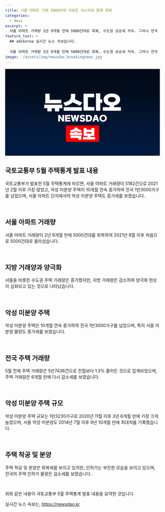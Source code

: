 ```yaml
---
title: 서울 아파트 거래 5000건대 지방은 곡소리와 함께 회복
categories:
  - News
excerpt: >
  서울 아파트 거래량 2년 9개월 만에 5000건대로 회복, 수도권 상승세 지속. 그러나 전국 악성 미분양 10개월 연속 증가. 서울을 제외한 지방 거래량 감소로 양극화 심화. 지난달 서울 아파트 거래량 5182건, 전년 대비 39.3% 증가. 전체 거래량은 1.3% 감소. 악성 미분양 1만3000가구 넘어설 정도로 증가. 전국 미분양 주택 7만2129가구, 악성 미분양 10개월째 증가세. 주택 인허가 34.9% 감소, 비아파트 누계 인허가 35.8% 감소. 전국 주택 착공은 1만7340가구, 분양은 2만179가구로 나타났다.
feature_text: >
  ## adskorea 실시간 뉴스 속보입니다.

  서울 아파트 거래량 2년 9개월 만에 5000건대로 회복, 수도권 상승세 지속. 그러나 전국 악성 미분양 10개월 연속 증가. 서울을 제외한 지방 거래량 감소로 양극화 심화. 지난달 서울 아파트 거래량 5182건, 전년 대비 39.3% 증가. 전체 거래량은 1.3% 감소. 악성 미분양 1만3000가구 넘어설 정도로 증가. 전국 미분양 주택 7만2129가구, 악성 미분양 10개월째 증가세. 주택 인허가 34.9% 감소, 비아파트 누계 인허가 35.8% 감소. 전국 주택 착공은 1만7340가구, 분양은 2만179가구로 나타났다.
image: '/assets/img/newsdao_breakingnews.jpg'
---
```


<p><img src="/assets/img/newsdao_breakingnews.jpg" alt="adskorea 속보" /></p>

<h2 data-ke-size="size26">국토교통부 5월 주택통계 발표 내용</h2>

<p>국토교통부가 발표한 5월 주택통계에 따르면, 서울 아파트 거래량이 5182건으로 2021년 2월 이후 가장 많았고, 악성 미분양 주택이 10개월 연속 증가하여 전국 1만3000가구를 넘었으며, 서울 아파트 단지에서의 악성 미분양 주택도 증가세를 보였습니다.</p>

<p data-ke-size="size16">&nbsp;</p>

<h2 data-ke-size="size24">서울 아파트 거래량</h2>

<p>서울 아파트 거래량이 2년 9개월 만에 5000건대를 회복하여 2021년 8월 이후 처음으로 5000건대로 올라섰습니다.</p>

<p data-ke-size="size16">&nbsp;</p>

<h2 data-ke-size="size24">지방 거래양과 양극화</h2>

<p>서울을 비롯한 수도권 주택 거래량은 증가했지만, 지방 거래량은 감소하여 양극화 현상이 심화되고 있는 것으로 나타났습니다.</p>

<p data-ke-size="size16">&nbsp;</p>

<h2 data-ke-size="size24">악성 미분양 주택</h2>

<p>악성 미분양 주택은 10개월 연속 증가하여 전국 1만3000가구를 넘었으며, 특히 서울 미분양 물량도 증가세를 보였습니다.</p>

<p data-ke-size="size16">&nbsp;</p>

<h2 data-ke-size="size24">전국 주택 거래량</h2>

<p>5월 전체 주택 거래량은 5만7436건으로 전월보다 1.3% 줄어든 것으로 집계되었으며, 주택 거래량은 6개월 만에 다시 감소세를 보였습니다.</p>

<p data-ke-size="size16">&nbsp;</p>

<h2 data-ke-size="size24">악성 미분양 주택 규모</h2>

<p>악성 미분양 주택 규모는 1만3230가구로 2020년 11월 이후 3년 6개월 만에 가장 크게 늘었으며, 서울 악성 미분양도 2014년 7월 이후 9년 10개월 만에 최대치를 기록했습니다.</p>

<p data-ke-size="size16">&nbsp;</p>

<h2 data-ke-size="size24">주택 착공 및 분양</h2>

<p>주택 착공 및 분양은 회복세를 보이고 있지만, 인허가는 부진한 모습을 보이고 있으며, 전국의 주택 인허가 물량은 감소세를 보였습니다.</p>

<p data-ke-size="size16">&nbsp;</p>

<p>위와 같은 내용이 국토교통부 5월 주택통계 발표 내용을 요약한 것입니다.</p>
실시간 뉴스 속보는, <a href="https://newsdao.kr" rel="dofollow">https://newsdao.kr</a>


